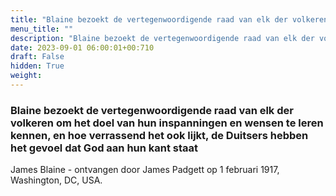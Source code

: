 ```yaml
---
title: "Blaine bezoekt de vertegenwoordigende raad van elk der volkeren om het doel van hun inspanningen en wensen te leren kennen, en hoe verrassend het ook lijkt, de Duitsers hebben het gevoel dat God aan hun kant staat"
menu_title: ""
description: "Blaine bezoekt de vertegenwoordigende raad van elk der volkeren om het doel van hun inspanningen en wensen te leren kennen, en hoe verrassend het ook lijkt, de Duitsers hebben het gevoel dat God aan hun kant staat"
date: 2023-09-01 06:00:01+00:710
draft: False
hidden: True
weight:
---
```

### Blaine bezoekt de vertegenwoordigende raad van elk der volkeren om het doel van hun inspanningen en wensen te leren kennen, en hoe verrassend het ook lijkt, de Duitsers hebben het gevoel dat God aan hun kant staat

James Blaine - ontvangen door James Padgett op 1 februari 1917, Washington, DC, USA.
